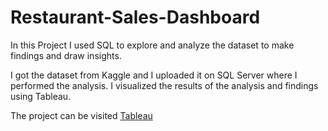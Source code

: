 # Restaurant-Sales-Dashboard

In this Project I used SQL to explore and analyze the dataset to make findings and draw insights.

I got the dataset from Kaggle and I uploaded it on SQL Server where I performed the analysis. I visualized the results of the analysis and findings using Tableau.

The project can be visited [Tableau](https://public.tableau.com/views/RestaurantSalesPerformance_17062290632400/Dashboard1?:language=en-US&:display_count=n&:origin=viz_share_link)

